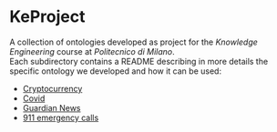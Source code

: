 # KeProject
A collection of ontologies developed as project for the *Knowledge Engineering* course at *Politecnico di Milano*. <br>
Each subdirectory contains a README describing in more details the specific ontology we developed and how it can be used:

* [Cryptocurrency](Crypto/README.MD)
* [Covid](Covid/README.md)
* [Guardian News](GuardianNews/README.md)
* [911 emergency calls](911/README.md)

